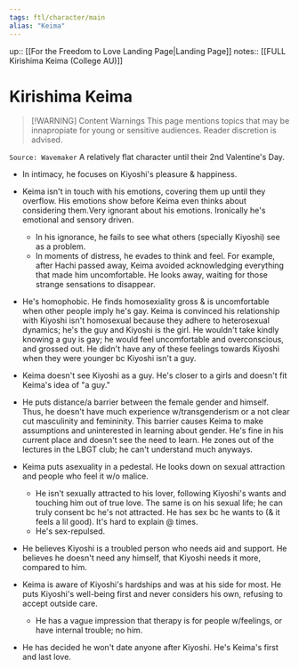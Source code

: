 ```yaml
---
tags: ftl/character/main
alias: "Keima"
---
```

up:: [[For the Freedom to Love Landing Page|Landing Page]]
notes:: [[FULL Kirishima Keima (College AU)]]
# Kirishima Keima

> [!WARNING] Content Warnings
> This page mentions topics that may be innapropiate for young or sensitive audiences. Reader discretion is advised.

`Source: Wavemaker`
A relatively flat character until their 2nd Valentine's Day.

- In intimacy, he focuses on Kiyoshi's pleasure & happiness.

- Keima isn't in touch with his emotions, covering them up until they overflow. His emotions show before Keima even thinks about considering them.Very ignorant about his emotions. Ironically he's emotional and sensory driven.
    - In his ignorance, he fails to see what others (specially Kiyoshi) see as a problem.
   - In moments of distress, he evades to think and feel. For example, after Hachi passed away, Keima avoided acknowledging everything that made him uncomfortable. He looks away, waiting for those strange sensations to disappear.

- He's homophobic. He finds homosexiality gross & is uncomfortable when other people imply he's gay. Keima is convinced his relationship with Kiyoshi isn't homosexual because they adhere to heterosexual dynamics; he's the guy and Kiyoshi is the girl. He wouldn't take kindly knowing a guy is gay; he would feel uncomfortable and overconscious, and grossed out. He didn't have any of these feelings towards Kiyoshi when they were younger bc Kiyoshi isn't a guy.

- Keima doesn't see Kiyoshi as a guy. He's closer to a girls and doesn't fit Keima's idea of "a guy."

- He puts distance/a barrier between the female gender and himself. Thus, he doesn't have much experience w/transgenderism or a not clear cut masculinity and femininity. This barrier causes Keima to make assumptions and uninterested in learning about gender. He's fine in his current place and doesn't see the need to learn. He zones out of the lectures in the LBGT club; he can't understand much anyways.

- Keima puts asexuality in a pedestal. He looks down on sexual attraction and people who feel it w/o malice.
    - He isn't sexually attracted to his lover, following Kiyoshi's wants and touching him out of true love. The same is on his sexual life; he can truly consent bc he's not attracted. He has sex bc he wants to (& it feels a lil good). It's hard to explain @ times.
   - He's sex-repulsed.

- He believes Kiyoshi is a troubled person who needs aid and support. He believes he doesn't need any himself, that Kiyoshi needs it more, compared to him.

- Keima is aware of Kiyoshi's hardships and was at his side for most. He puts Kiyoshi's well-being first and never considers his own, refusing to accept outside care.
   - He has a vague impression that therapy is for people w/feelings, or have internal trouble; no him.

- He has decided he won't date anyone after Kiyoshi. He's Keima's first and last love.




